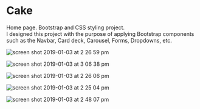 # Cake 
Home page. Bootstrap and CSS styling project.\
I designed this project with the purpose of applying Bootstrap components such as the Navbar, Card deck, Carousel, Forms, Dropdowns, etc.

![screen shot 2019-01-03 at 2 26 59 pm](https://user-images.githubusercontent.com/22551193/50658026-17176200-0f66-11e9-862d-64d5473ed621.png)

![screen shot 2019-01-03 at 3 06 38 pm](https://user-images.githubusercontent.com/22551193/50659041-45e30780-0f69-11e9-92ec-cdce3cbc2b8c.png)


![screen shot 2019-01-03 at 2 26 06 pm](https://user-images.githubusercontent.com/22551193/50658029-1aaae900-0f66-11e9-9a17-ab4456e74119.png)

![screen shot 2019-01-03 at 2 25 04 pm](https://user-images.githubusercontent.com/22551193/50658031-1bdc1600-0f66-11e9-9ef3-004c43a5882e.png)

![screen shot 2019-01-03 at 2 48 07 pm](https://user-images.githubusercontent.com/22551193/50658225-aa509780-0f66-11e9-9aa8-96aed10a59b6.png)


